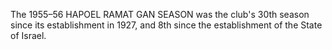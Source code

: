 The 1955–56 HAPOEL RAMAT GAN SEASON was the club's 30th season since its establishment in 1927, and 8th since the establishment of the State of Israel.

